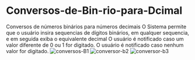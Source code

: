# Conversos-de-Bin-rio-para-Dcimal
Conversos de números binários para números decimais
O  Sistema permite que o  usuário insira sequencias de dígitos binários, em qualquer sequencia, e em seguida exiba o equivalente decimal
O usuário é notificado caso um valor diferente de 0 ou 1 for digitado.
O usuário é notificado caso nenhum valor for digitado.
![conversos-B1](https://user-images.githubusercontent.com/56805229/76788879-860f5e00-679a-11ea-9760-18b7afd28315.png)
![conversor-b2](https://user-images.githubusercontent.com/56805229/76788890-8b6ca880-679a-11ea-9465-ff09e787b692.png)
![conversor-b3](https://user-images.githubusercontent.com/56805229/76788900-8f002f80-679a-11ea-9f6e-ab714ccc3e8f.png)
